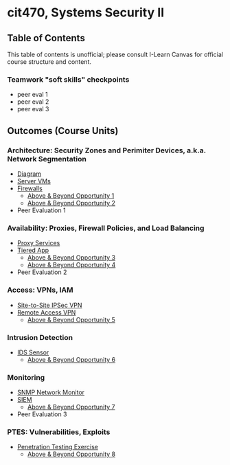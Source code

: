 # cit470, Systems Security II
## Table of Contents

This table of contents is unofficial; please consult I-Learn Canvas for official course structure and content.

### Teamwork "soft skills" checkpoints
- peer eval 1
- peer eval 2
- peer eval 3

## Outcomes (Course Units)

### Architecture: Security Zones and Perimiter Devices, a.k.a. Network Segmentation
- [Diagram](diagram/)
- [Server VMs](server_vms/)
- [Firewalls](firewalls/)
  - [Above & Beyond Opportunity 1](ab1/)
  - [Above & Beyond Opportunity 2](ab2/)
- Peer Evaluation 1

### Availability: Proxies, Firewall Policies, and Load Balancing

- [Proxy Services](proxy/)
- [Tiered App](tiered_app/)
  - [Above & Beyond Opportunity 3](ab3/)
  - [Above & Beyond Opportunity 4](ab4/)
- Peer Evaluation 2

### Access: VPNs, IAM

- [Site-to-Site IPSec VPN](IPSec_VPN/)
- [Remote Access VPN](remote_access_vpn/)
  - [Above & Beyond Opportunity 5](ab5/)

### Intrusion Detection

- [IDS Sensor](ids_sensor/)
  - [Above & Beyond Opportunity 6](ab6/)

### Monitoring

- [SNMP Network Monitor](SNMP_network_monitor/)
- [SIEM](siem/)
  - [Above & Beyond Opportunity 7](ab7/)
- Peer Evaluation 3

### PTES: Vulnerabilities, Exploits

- [Penetration Testing Exercise](pentest/)
  - [Above & Beyond Opportunity 8](ab8/)
